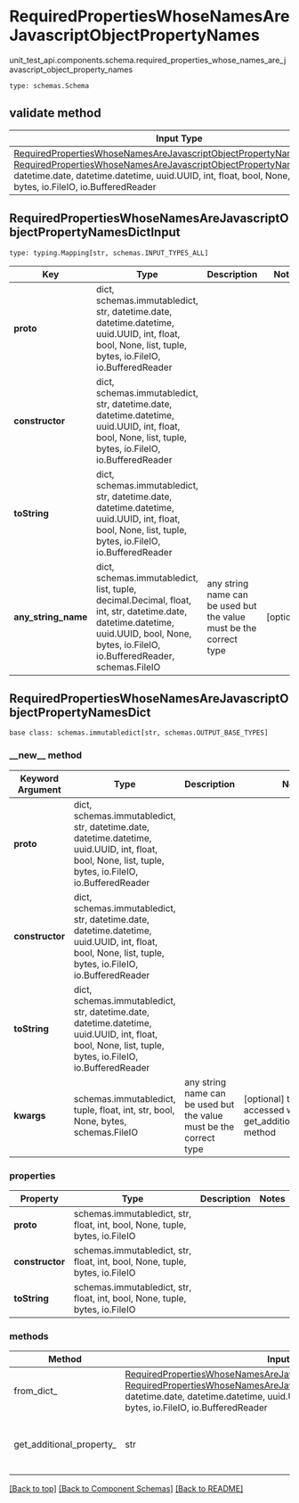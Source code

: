 # RequiredPropertiesWhoseNamesAreJavascriptObjectPropertyNames
unit_test_api.components.schema.required_properties_whose_names_are_javascript_object_property_names
```
type: schemas.Schema
```

## validate method
Input Type | Return Type | Notes
------------ | ------------- | -------------
[RequiredPropertiesWhoseNamesAreJavascriptObjectPropertyNamesDictInput](#requiredpropertieswhosenamesarejavascriptobjectpropertynamesdictinput), [RequiredPropertiesWhoseNamesAreJavascriptObjectPropertyNamesDict](#requiredpropertieswhosenamesarejavascriptobjectpropertynamesdict), str, datetime.date, datetime.datetime, uuid.UUID, int, float, bool, None, list, tuple, bytes, io.FileIO, io.BufferedReader | [RequiredPropertiesWhoseNamesAreJavascriptObjectPropertyNamesDict](#requiredpropertieswhosenamesarejavascriptobjectpropertynamesdict), str, float, int, bool, None, tuple, bytes, io.FileIO |

## RequiredPropertiesWhoseNamesAreJavascriptObjectPropertyNamesDictInput
```
type: typing.Mapping[str, schemas.INPUT_TYPES_ALL]
```
Key | Type |  Description | Notes
------------ | ------------- | ------------- | -------------
**__proto__** | dict, schemas.immutabledict, str, datetime.date, datetime.datetime, uuid.UUID, int, float, bool, None, list, tuple, bytes, io.FileIO, io.BufferedReader |  |
**constructor** | dict, schemas.immutabledict, str, datetime.date, datetime.datetime, uuid.UUID, int, float, bool, None, list, tuple, bytes, io.FileIO, io.BufferedReader |  |
**toString** | dict, schemas.immutabledict, str, datetime.date, datetime.datetime, uuid.UUID, int, float, bool, None, list, tuple, bytes, io.FileIO, io.BufferedReader |  |
**any_string_name** | dict, schemas.immutabledict, list, tuple, decimal.Decimal, float, int, str, datetime.date, datetime.datetime, uuid.UUID, bool, None, bytes, io.FileIO, io.BufferedReader, schemas.FileIO | any string name can be used but the value must be the correct type | [optional]

## RequiredPropertiesWhoseNamesAreJavascriptObjectPropertyNamesDict
```
base class: schemas.immutabledict[str, schemas.OUTPUT_BASE_TYPES]
```
### &lowbar;&lowbar;new&lowbar;&lowbar; method
Keyword Argument | Type | Description | Notes
---------------- | ---- | ----------- | -----
**__proto__** | dict, schemas.immutabledict, str, datetime.date, datetime.datetime, uuid.UUID, int, float, bool, None, list, tuple, bytes, io.FileIO, io.BufferedReader |  |
**constructor** | dict, schemas.immutabledict, str, datetime.date, datetime.datetime, uuid.UUID, int, float, bool, None, list, tuple, bytes, io.FileIO, io.BufferedReader |  |
**toString** | dict, schemas.immutabledict, str, datetime.date, datetime.datetime, uuid.UUID, int, float, bool, None, list, tuple, bytes, io.FileIO, io.BufferedReader |  |
**kwargs** | schemas.immutabledict, tuple, float, int, str, bool, None, bytes, schemas.FileIO | any string name can be used but the value must be the correct type | [optional] typed value is accessed with the get_additional_property_ method

### properties
Property | Type | Description | Notes
-------- | ---- | ----------- | -----
**__proto__** | schemas.immutabledict, str, float, int, bool, None, tuple, bytes, io.FileIO |  |
**constructor** | schemas.immutabledict, str, float, int, bool, None, tuple, bytes, io.FileIO |  |
**toString** | schemas.immutabledict, str, float, int, bool, None, tuple, bytes, io.FileIO |  |

### methods
Method | Input Type | Return Type | Notes
------ | ---------- | ----------- | ------
from_dict_ | [RequiredPropertiesWhoseNamesAreJavascriptObjectPropertyNamesDictInput](#requiredpropertieswhosenamesarejavascriptobjectpropertynamesdictinput), [RequiredPropertiesWhoseNamesAreJavascriptObjectPropertyNamesDict](#requiredpropertieswhosenamesarejavascriptobjectpropertynamesdict), str, datetime.date, datetime.datetime, uuid.UUID, int, float, bool, None, list, tuple, bytes, io.FileIO, io.BufferedReader | [RequiredPropertiesWhoseNamesAreJavascriptObjectPropertyNamesDict](#requiredpropertieswhosenamesarejavascriptobjectpropertynamesdict), str, float, int, bool, None, tuple, bytes, io.FileIO | a constructor
get_additional_property_ | str | schemas.immutabledict, tuple, float, int, str, bool, None, bytes, schemas.FileIO, schemas.Unset }} | provides type safety for additional properties

[[Back to top]](#top) [[Back to Component Schemas]](../../../README.md#Component-Schemas) [[Back to README]](../../../README.md)
